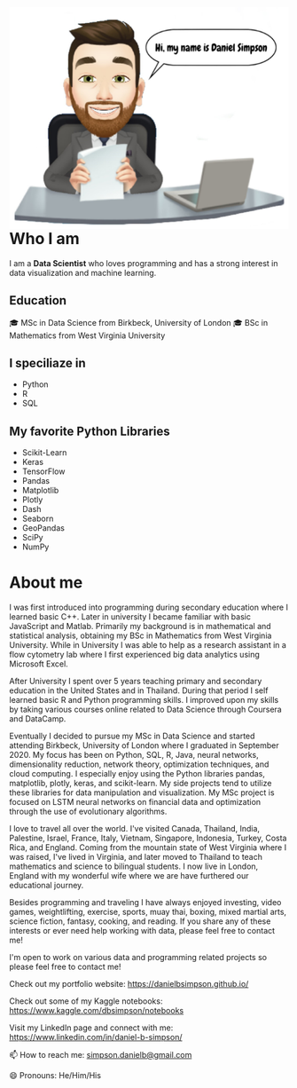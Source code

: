 <img align="right" width="550" height="400" src="Daniel_Avatar.png">

# Who I am
I am a **Data Scientist** who loves programming and has a strong interest in data visualization and machine learning.
## Education
🎓 MSc in Data Science from Birkbeck, University of London
🎓 BSc in Mathematics from West Virginia University
## I speciliaze in
- Python
- R
- SQL

## My favorite Python Libraries
- Scikit-Learn
- Keras
- TensorFlow
- Pandas
- Matplotlib
- Plotly
- Dash
- Seaborn
- GeoPandas
- SciPy
- NumPy

# About me
I was first introduced into programming during secondary education where I learned basic C++. Later in university I became familiar with basic JavaScript and Matlab. Primarily my background is in mathematical and statistical analysis, obtaining my BSc in Mathematics from West Virginia University. While in University I was able to help as a research assistant in a flow cytometry lab where I first experienced big data analytics using Microsoft Excel.

After University I spent over 5 years teaching primary and secondary education in the United States and in Thailand. During that period I self learned basic R and Python programming skills. I improved upon my skills by taking various courses online related to Data Science through Coursera and DataCamp.

Eventually I decided to pursue my MSc in Data Science and started attending Birkbeck, University of London where I graduated in September 2020. My focus has been on Python, SQL, R, Java, neural networks, dimensionality reduction, network theory, optimization techniques, and cloud computing. I especially enjoy using the Python libraries pandas, matplotlib, plotly, keras, and scikit-learn. My side projects tend to utilize these libraries for data manipulation and visualization. My MSc project is focused on LSTM neural networks on financial data and optimization through the use of evolutionary algorithms.

I love to travel all over the world. I've visited Canada, Thailand, India, Palestine, Israel, France, Italy, Vietnam, Singapore, Indonesia, Turkey, Costa Rica, and England. Coming from the mountain state of West Virginia where I was raised, I've lived in Virginia, and later moved to Thailand to teach mathematics and science to bilingual students. I now live in London, England with my wonderful wife where we are have furthered our educational journey.

Besides programming and traveling I have always enjoyed investing, video games, weightlifting, exercise, sports, muay thai, boxing, mixed martial arts, science fiction, fantasy, cooking, and reading. If you share any of these interests or ever need help working with data, please feel free to contact me!

I'm open to work on various data and programming related projects so please feel free to contact me!

Check out my portfolio website: https://danielbsimpson.github.io/

Check out some of my Kaggle notebooks: https://www.kaggle.com/dbsimpson/notebooks

Visit my LinkedIn page and connect with me: https://www.linkedin.com/in/daniel-b-simpson/

📫 How to reach me: simpson.danielb@gmail.com

😄 Pronouns: He/Him/His
